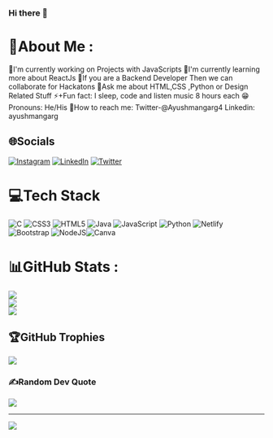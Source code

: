 ### Hi there 👋

<!--
**ayushmangarg2003/ayushmangarg2003** is a ✨ _special_ ✨ repository because its `README.md` (this file) appears on your GitHub profile.

Here are some ideas to get you started:

- 🔭 I’m currently working on ...
- 🌱 I’m currently learning ...
- 👯 I’m looking to collaborate on ...
- 🤔 I’m looking for help with ...
- 💬 Ask me about ...
- 📫 How to reach me: ...
- 😄 Pronouns: ...
- ⚡ Fun fact: ...
-->
# 💫About Me :
🔭I'm currently working on Projects with JavaScripts
🌱I'm currently learning more about ReactJs
🤔If you are a Backend Developer Then we can collaborate for Hackatons
💭Ask me about HTML,CSS ,Python or Design Related Stuff
⚡+Fun fact: I sleep, code and listen music 8 hours each
😁Pronouns: He/His
📧How to reach me: Twitter-@Ayushmangarg4 Linkedin: ayushmangarg


## 🌐Socials
[![Instagram](https://img.shields.io/badge/Instagram-%23E4405F.svg?logo=Instagram&logoColor=white)](https://instagram.com/ayushman._garg) [![LinkedIn](https://img.shields.io/badge/LinkedIn-%230077B5.svg?logo=linkedin&logoColor=white)](https://linkedin.com/in/linkedin.com/in/ayushmangarg) [![Twitter](https://img.shields.io/badge/Twitter-%231DA1F2.svg?logo=Twitter&logoColor=white)](https://twitter.com/Ayushmangarg4) 

# 💻Tech Stack
![C](https://img.shields.io/badge/c-%2300599C.svg?style=for-the-badge&logo=c&logoColor=white) ![CSS3](https://img.shields.io/badge/css3-%231572B6.svg?style=for-the-badge&logo=css3&logoColor=white) ![HTML5](https://img.shields.io/badge/html5-%23E34F26.svg?style=for-the-badge&logo=html5&logoColor=white) ![Java](https://img.shields.io/badge/java-%23ED8B00.svg?style=for-the-badge&logo=java&logoColor=white) ![JavaScript](https://img.shields.io/badge/javascript-%23323330.svg?style=for-the-badge&logo=javascript&logoColor=%23F7DF1E) ![Python](https://img.shields.io/badge/python-3670A0?style=for-the-badge&logo=python&logoColor=ffdd54) ![Netlify](https://img.shields.io/badge/netlify-%23000000.svg?style=for-the-badge&logo=netlify&logoColor=#00C7B7) ![Bootstrap](https://img.shields.io/badge/bootstrap-%23563D7C.svg?style=for-the-badge&logo=bootstrap&logoColor=white) ![NodeJS](https://img.shields.io/badge/node.js-6DA55F?style=for-the-badge&logo=node.js&logoColor=white)![Canva](https://img.shields.io/badge/Canva-%2300C4CC.svg?style=for-the-badge&logo=Canva&logoColor=white)
# 📊GitHub Stats :
![](https://github-readme-stats.vercel.app/api?username=ayushmangarg2003&theme=tokyonight&hide_border=false&include_all_commits=false&count_private=true)<br/>
![](https://github-readme-streak-stats.herokuapp.com/?user=ayushmangarg2003&theme=tokyonight&hide_border=false)<br/>
![](https://github-readme-stats.vercel.app/api/top-langs/?username=ayushmangarg2003&theme=tokyonight&hide_border=false&include_all_commits=false&count_private=true&layout=compact)

## 🏆GitHub Trophies
![](https://github-profile-trophy.vercel.app/?username=ayushmangarg2003&theme=tokyonight&no-frame=false&no-bg=true&margin-w=4)

### ✍️Random Dev Quote
![](https://quotes-github-readme.vercel.app/api?type=horizontal&theme=dark)

---
[![](https://visitcount.itsvg.in/api?id=ayushmangarg2003&icon=2&color=6)](https://visitcount.itsvg.in)
